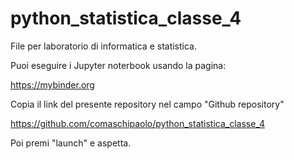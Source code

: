 # python_statistica_classe_4
File per laboratorio di informatica e statistica.

Puoi eseguire i Jupyter noterbook usando la pagina:

https://mybinder.org

Copia il link del presente repository nel campo "Github repository"

https://github.com/comaschipaolo/python_statistica_classe_4

Poi premi "launch" e aspetta.
